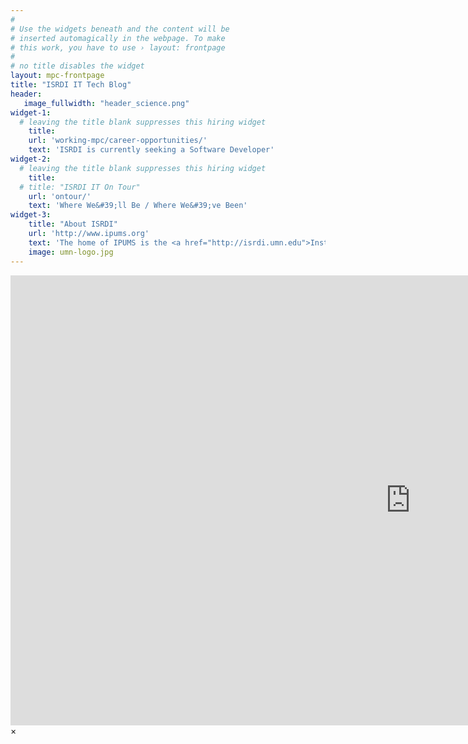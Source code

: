 ```yaml
---
#
# Use the widgets beneath and the content will be
# inserted automagically in the webpage. To make
# this work, you have to use › layout: frontpage
#
# no title disables the widget
layout: mpc-frontpage
title: "ISRDI IT Tech Blog"
header:
   image_fullwidth: "header_science.png"
widget-1:
  # leaving the title blank suppresses this hiring widget
    title:
    url: 'working-mpc/career-opportunities/'
    text: 'ISRDI is currently seeking a Software Developer'
widget-2:
  # leaving the title blank suppresses this hiring widget
    title:
  # title: "ISRDI IT On Tour"
    url: 'ontour/'
    text: 'Where We&#39;ll Be / Where We&#39;ve Been'
widget-3:
    title: "About ISRDI"
    url: 'http://www.ipums.org'
    text: 'The home of IPUMS is the <a href="http://isrdi.umn.edu">Institute for Social Research and Data Innovation</a>, an interdisciplinary research center at the University of Minnesota. As a leading developer and disseminator of some of the world&#39;s largest demographic databases, we serve an audience of more than 50,000 researchers, policymakers, journalists, and data scientists around the globe.'
    image: umn-logo.jpg
---
```



<div id="videoModal" class="reveal-modal large" data-reveal="">
  <div class="flex-video widescreen vimeo" style="display: block;">
    <iframe width="1280" height="720" src="https://www.youtube.com/embed/3b5zCFSmVvU" frameborder="0" allowfullscreen></iframe>
  </div>
  <a class="close-reveal-modal">&#215;</a>
</div>
